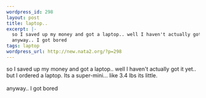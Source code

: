 ```yaml
--- 
wordpress_id: 298
layout: post
title: laptop..
excerpt: |-
  so I saved up my money and got a laptop.. well I haven't actually got it yet.. but I ordered a laptop. Its a super-mini... like 3.4 lbs its little.
  anyway.. I got bored
tags: laptop
wordpress_url: http://new.nata2.org/?p=298
---
```

so I saved up my money and got a laptop.. well I haven't actually got it yet.. but I ordered a laptop. Its a super-mini... like 3.4 lbs its little.<br/><br/>
anyway.. I got bored
